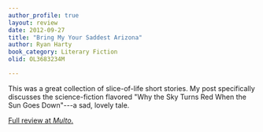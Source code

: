 ```yaml
---
author_profile: true
layout: review
date: 2012-09-27
title: "Bring My Your Saddest Arizona"
author: Ryan Harty
book_category: Literary Fiction
olid: OL3683234M

---
```

This was a great collection of slice-of-life short stories. My post specifically discusses the science-fiction flavored "Why the Sky Turns Red When the Sun Goes Down"---a sad, lovely tale.

[Full review at *Multo*.](https://multoghost.wordpress.com/2012/09/27/reading-ryan-harty/)